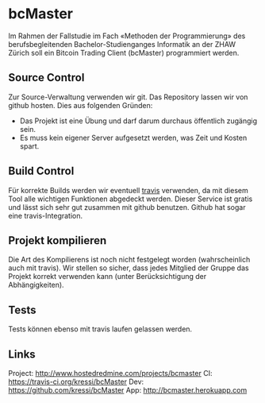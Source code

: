 bcMaster
========

Im Rahmen der Fallstudie im Fach «Methoden der Programmierung» des berufsbegleitenden
Bachelor-Studienganges Informatik an der ZHAW Zürich soll ein Bitcoin Trading Client
(bcMaster) programmiert werden.


Source Control
--------------

Zur Source-Verwaltung verwenden wir git. Das Repository lassen wir von github hosten.
Dies aus folgenden Gründen:

 * Das Projekt ist eine Übung und darf darum durchaus öffentlich zugängig sein.
 * Es muss kein eigener Server aufgesetzt werden, was Zeit und Kosten spart.



Build Control
-------------

Für korrekte Builds werden wir eventuell [travis](https://travis-ci.org/) verwenden,
da mit diesem Tool alle wichtigen Funktionen abgedeckt werden.
Dieser Service ist gratis und lässt sich sehr gut zusammen mit github benutzen. Github
hat sogar eine travis-Integration.



Projekt kompilieren
-------------------

Die Art des Kompilierens ist noch nicht festgelegt worden (wahrscheinlich auch mit travis).
Wir stellen so sicher, dass jedes Mitglied der Gruppe das Projekt korrekt verwenden kann
(unter Berücksichtigung der Abhängigkeiten).



Tests
-----

Tests können ebenso mit travis laufen gelassen werden.




Links
------
Project: http://www.hostedredmine.com/projects/bcmaster
CI: https://travis-ci.org/kressi/bcMaster
Dev: https://github.com/kressi/bcMaster
App: http://bcmaster.herokuapp.com

